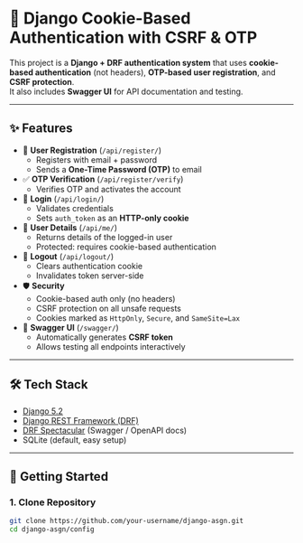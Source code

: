# 🍪 Django Cookie-Based Authentication with CSRF & OTP

This project is a **Django + DRF authentication system** that uses **cookie-based authentication** (not headers), **OTP-based user registration**, and **CSRF protection**.  
It also includes **Swagger UI** for API documentation and testing.

---

## ✨ Features
- 🔐 **User Registration** (`/api/register/`)
  - Registers with email + password
  - Sends a **One-Time Password (OTP)** to email
- ✅ **OTP Verification** (`/api/register/verify`)
  - Verifies OTP and activates the account
- 🔑 **Login** (`/api/login/`)
  - Validates credentials
  - Sets `auth_token` as an **HTTP-only cookie**
- 👤 **User Details** (`/api/me/`)
  - Returns details of the logged-in user
  - Protected: requires cookie-based authentication
- 🚪 **Logout** (`/api/logout/`)
  - Clears authentication cookie
  - Invalidates token server-side
- 🛡️ **Security**
  - Cookie-based auth only (no headers)
  - CSRF protection on all unsafe requests
  - Cookies marked as `HttpOnly`, `Secure`, and `SameSite=Lax`
- 📖 **Swagger UI** (`/swagger/`)
  - Automatically generates **CSRF token**
  - Allows testing all endpoints interactively

---

## 🛠️ Tech Stack
- [Django 5.2](https://docs.djangoproject.com/en/stable/)
- [Django REST Framework (DRF)](https://www.django-rest-framework.org/)
- [DRF Spectacular](https://drf-spectacular.readthedocs.io/) (Swagger / OpenAPI docs)
- SQLite (default, easy setup)

---

## 🚀 Getting Started

### 1. Clone Repository
```bash
git clone https://github.com/your-username/django-asgn.git
cd django-asgn/config
